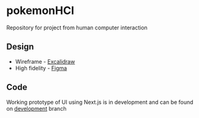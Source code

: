 # pokemonHCI
Repository for project from human computer interaction 

## Design
- Wireframe - [Excalidraw](https://excalidraw.com/#room=7ebf19e9b2927324e94e,KVeSbMS9mdiWz85tnl2bNA)
- High fidelity - [Figma](https://www.figma.com/file/zYtZBDS4Ld8GSHAtBM204y/Team-rocket-pokemon?node-id=0%3A1)

## Code 
Working prototype of UI using Next.js is in development and can be found on [development](https://github.com/IvanLuksic/pokemonHCI/tree/development) branch
